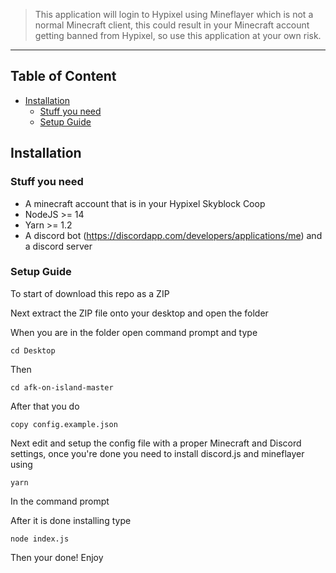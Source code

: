 > This application will login to Hypixel using Mineflayer which is not a normal Minecraft client, this could result in your Minecraft account getting banned from Hypixel, so use this application at your own risk.

<hr>

## Table of Content

- [Installation](#installation)
  - [Stuff you need](#stuff-you-need)
  - [Setup Guide](#setup-guide)

## Installation

### Stuff you need

- A minecraft account that is in your Hypixel Skyblock Coop
- NodeJS >= 14
- Yarn >= 1.2
- A discord bot (https://discordapp.com/developers/applications/me) and a discord server

### Setup Guide

To start of download this repo as a ZIP

Next extract the ZIP file onto your desktop and open the folder

When you are in the folder open command prompt and type

    cd Desktop

Then

    cd afk-on-island-master

After that you do

    copy config.example.json

Next edit and setup the config file with a proper Minecraft and Discord settings, once you're done you need to install discord.js and mineflayer using

    yarn

In the command prompt

After it is done installing type

    node index.js

Then your done! Enjoy